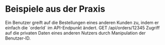 # Beispiele aus der Praxis

<deflist>
    <def title="E-Commerce-Anwendung">
        Ein Benutzer greift auf die Bestellungen eines anderen Kunden zu, 
        indem er einfach die `orderId` im API-Endpunkt ändert.
        <code-block>
             GET /api/orders/12345
        </code-block>
    </def>
    <def title="Social-Media-Plattform">
        Zugriff auf die privaten Daten eines anderen Nutzers durch Manipulation der Benutzer-ID.
    </def>
</deflist>
